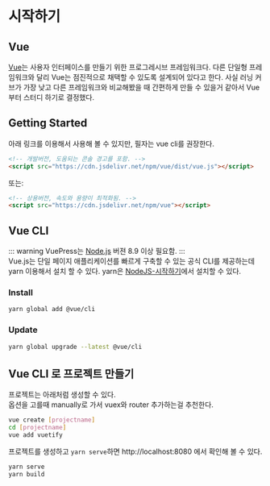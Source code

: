# 시작하기

## Vue
[Vue](https://kr.vuejs.org/index.html)는 사용자 인터페이스를 만들기 위한 프로그레시브 프레임워크다. 다른 단일형 프레임워크와 달리 Vue는 점진적으로 채택할 수 있도록 설계되어 있다고 한다. 사실 러닝 커브가 가장 낮고 다른 프레임워크와 비교해봤을 때 간편하게 만들 수 있을거 같아서 Vue 부터 스터디 하기로 결정했다.

## Getting Started
아래 링크를 이용해서 사용해 볼 수 있지만, 필자는 vue cli를 권장한다. 
```html
<!-- 개발버전, 도움되는 콘솔 경고를 포함. -->
<script src="https://cdn.jsdelivr.net/npm/vue/dist/vue.js"></script>
```
또는:
```html
<!-- 상용버전, 속도와 용량이 최적화됨. -->
<script src="https://cdn.jsdelivr.net/npm/vue"></script>
```

## Vue CLI
::: warning
VuePress는 [Node.js](https://nodejs.org/ko/) 버젼 8.9 이상 필요함.
:::  
Vue.js는 단일 페이지 애플리케이션를 빠르게 구축할 수 있는 공식 CLI를 제공하는데 yarn 이용해서 설치 할 수 있다. yarn은
[NodeJS-시작하기](/nodejs/#yarn)에서 설치할 수 있다.
### Install
```sh
yarn global add @vue/cli
```
### Update
```sh
yarn global upgrade --latest @vue/cli
```


## Vue CLI 로 프로젝트 만들기
프로젝트는 아래처럼 생성할 수 있다.  
옵션을 고를때 manually로 가서 vuex와 router 추가하는걸 추천한다.
```sh
vue create [projectname]
cd [projectname]
vue add vuetify
```

프로젝트를 생성하고 `yarn serve`하면 http://localhost:8080 에서 확인해 볼 수 있다.
```sh
yarn serve
yarn build
```
